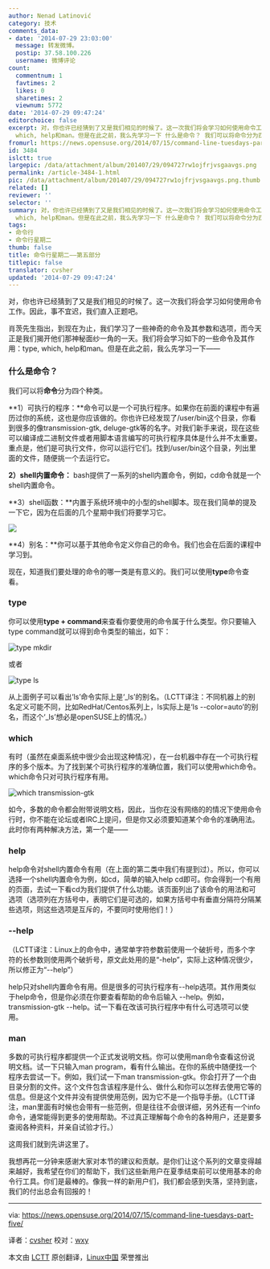 ```yaml
---
author: Nenad Latinović
category: 技术
comments_data:
- date: '2014-07-29 23:03:00'
  message: 转发微博。
  postip: 37.58.100.226
  username: 微博评论
count:
  commentnum: 1
  favtimes: 2
  likes: 0
  sharetimes: 2
  viewnum: 5772
date: '2014-07-29 09:47:24'
editorchoice: false
excerpt: 对，你也许已经猜到了又是我们相见的时候了。这一次我们将会学习如何使用命令工作。因此，事不宜迟，我们直入正题吧。 肖茨先生指出，到现在为止，我们学习了一些神奇的命令及其参数和选项，而今天正是我们揭开他们那神秘面纱一角的一天。我们将会学习如下的一些命令及其作用：type,
  which, help和man。但是在此之前，我么先学习一下 什么是命令？ 我们可以将命令分为四个种类。 1）可执行的程序：命令可以是一个可执行程序。如果你在前面的课程中有遍历过你的系统，这也是你应该做的。你也许已经发现了/user/bin这个目录，你看到很多的像
fromurl: https://news.opensuse.org/2014/07/15/command-line-tuesdays-part-five/
id: 3484
islctt: true
largepic: /data/attachment/album/201407/29/094727rw1ojfrjvsgaavgs.png
permalink: /article-3484-1.html
pic: /data/attachment/album/201407/29/094727rw1ojfrjvsgaavgs.png.thumb.jpg
related: []
reviewer: ''
selector: ''
summary: 对，你也许已经猜到了又是我们相见的时候了。这一次我们将会学习如何使用命令工作。因此，事不宜迟，我们直入正题吧。 肖茨先生指出，到现在为止，我们学习了一些神奇的命令及其参数和选项，而今天正是我们揭开他们那神秘面纱一角的一天。我们将会学习如下的一些命令及其作用：type,
  which, help和man。但是在此之前，我么先学习一下 什么是命令？ 我们可以将命令分为四个种类。 1）可执行的程序：命令可以是一个可执行程序。如果你在前面的课程中有遍历过你的系统，这也是你应该做的。你也许已经发现了/user/bin这个目录，你看到很多的像
tags:
- 命令行
- 命令行星期二
thumb: false
title: 命令行星期二——第五部分
titlepic: false
translator: cvsher
updated: '2014-07-29 09:47:24'
---
```


对，你也许已经猜到了又是我们相见的时候了。这一次我们将会学习如何使用命令工作。因此，事不宜迟，我们直入正题吧。


肖茨先生指出，到现在为止，我们学习了一些神奇的命令及其参数和选项，而今天正是我们揭开他们那神秘面纱一角的一天。我们将会学习如下的一些命令及其作用：type, which, help和man。但是在此之前，我么先学习一下——


### 什么是命令？


我们可以将**命令**分为四个种类。


**1）可执行的程序：**命令可以是一个可执行程序。如果你在前面的课程中有遍历过你的系统，这也是你应该做的。你也许已经发现了/user/bin这个目录，你看到很多的像transmission-gtk, deluge-gtk等的名字。对我们新手来说，现在这些可以编译成二进制文件或者用脚本语言编写的可执行程序具体是什么并不太重要。重点是，他们是可执行文件，你可以运行它们。找到/user/bin这个目录，列出里面的文件，随便挑一个去运行它。


**2）shell内置命令：** bash提供了一系列的shell内置命令，例如，cd命令就是一个shell内置命令。


**3）shell函数：**内置于系统环境中的小型的shell脚本。现在我们简单的提及一下它，因为在后面的几个星期中我们将要学习它。


![](/data/attachment/album/201407/29/094727rw1ojfrjvsgaavgs.png)


**4）别名：**你可以基于其他命令定义你自己的命令。我们也会在后面的课程中学习到。


 


现在，知道我们要处理的命令的哪一类是有意义的。我们可以使用**type**命令查看。


### type


你可以使用**type + command**来查看你要使用的命令属于什么类型。你只要输入type command就可以得到命令类型的输出，如下：


![type mkdir](/data/attachment/album/201407/29/094731zpt69t606xzzt6e7.png)


或者


![type ls](/data/attachment/album/201407/29/094734viyejhav8h2rngez.png)


从上面例子可以看出‘ls’命令实际上是‘\_ls’的别名。（LCTT译注：不同机器上的别名定义可能不同，比如RedHat/Centos系列上，ls实际上是‘ls --color=auto’的别名，而这个‘\_ls’想必是openSUSE上的情况。）


### which


有时（虽然在桌面系统中很少会出现这种情况），在一台机器中存在一个可执行程序的多个版本。为了找到某个可执行程序的准确位置，我们可以使用which命令。which命令只对可执行程序有用。


![which transmission-gtk](/data/attachment/album/201407/29/094735brtpy8j8787plipi.png)


如今，多数的命令都会附带说明文档，因此，当你在没有网络的的情况下使用命令行时，你不能在论坛或者IRC上提问，但是你又必须要知道某个命令的准确用法。此时你有两种解决方法，第一个是——


### help


help命令对shell内置命令有用（在上面的第二类中我们有提到过）。所以，你可以选择一个shell内置命令为例，如cd，简单的输入help cd即可。你会得到一个有用的页面，去试一下看cd为我们提供了什么功能。该页面列出了该命令的用法和可选项（选项列在方括号中，表明它们是可选的，如果方括号中有垂直分隔符分隔某些选项，则这些选项是互斥的，不要同时使用他们！）


### --help


（LCTT译注：Linux上的命令中，通常单字符参数前使用一个破折号，而多个字符的长参数则使用两个破折号，原文此处用的是“-help”，实际上这种情况很少，所以修正为“--help”）


help只对shell内置命令有用。但是很多的可执行程序有--help选项。其作用类似于help命令，但是你必须在你要查看帮助的命令后输入 --help。例如，transmission-gtk --help。试一下看在改该可执行程序中有什么可选项可以使用。


### man


多数的可执行程序都提供一个正式发说明文档。你可以使用man命令查看这份说明文档。试一下只输入man program，看有什么输出。在你的系统中随便找一个程序去尝试一下。例如，我们试一下man transmission-gtk。你会打开了一个由目录分割的文件。这个文件包含该程序是什么、做什么和你可以怎样去使用它等的信息。但是这个文件并没有提供使用范例，因为它不是一个指导手册。（LCTT译注，man里面有时候也会带有一些范例，但是往往不会很详细，另外还有一个info命令，通常能得到更多的使用帮助。不过真正理解每个命令的各种用户，还是要多查阅各种资料，并亲自试验才行。）


这周我们就到先讲这里了。


我想再花一分钟来感谢大家对本节的建议和贡献。是你们让这个系列的文章变得越来越好，我希望在你们的帮助下，我们这些新用户在夏季结束前可以使用基本的命令行工具。你们是最棒的。像我一样的新用户们，我们都会感到失落，坚持到底，我们的付出总会有回报的！




---


via: <https://news.opensuse.org/2014/07/15/command-line-tuesdays-part-five/>


译者：[cvsher](https://github.com/cvsher) 校对：[wxy](https://github.com/wxy)


本文由 [LCTT](https://github.com/LCTT/TranslateProject) 原创翻译，[Linux中国](http://linux.cn/) 荣誉推出